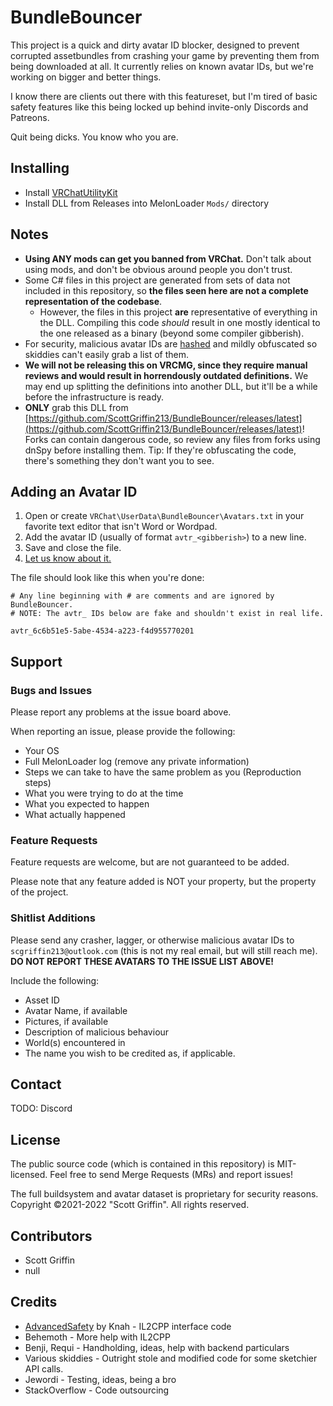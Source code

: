 # BundleBouncer

This project is a quick and dirty avatar ID blocker, designed to prevent corrupted assetbundles from crashing your game by preventing them from being downloaded at all.  It currently relies on known avatar IDs, but we're working on bigger and better things.

I know there are clients out there with this featureset, but I'm tired of basic safety features like this being locked up behind invite-only Discords and Patreons.

Quit being dicks.  You know who you are.

## Installing

* Install [VRChatUtilityKit](https://github.com/SleepyVRC/Mods#vrchatutilitykit)
* Install DLL from Releases into MelonLoader `Mods/` directory

## Notes

* **Using ANY mods can get you banned from VRChat.** Don't talk about using mods, and don't be obvious around people you don't trust.
* Some C# files in this project are generated from sets of data not included in this repository, so **the files seen here are not a complete representation of the codebase**.
  * However, the files in this project **are** representative of everything in the DLL. Compiling this code *should* result in one mostly identical to the one released as a binary (beyond some compiler gibberish).
* For security, malicious avatar IDs are [hashed](https://en.wikipedia.org/wiki/Cryptographic_hash_function) and mildly obfuscated so skiddies can't easily grab a list of them.
* **We will not be releasing this on VRCMG, since they require manual reviews and would result in horrendously outdated definitions.**  We may end up splitting the definitions into another DLL, but it'll be a while before the infrastructure is ready.
* **ONLY** grab this DLL from [https://github.com/ScottGriffin213/BundleBouncer/releases/latest](https://github.com/ScottGriffin213/BundleBouncer/releases/latest)! Forks can contain dangerous code, so review any files from forks using dnSpy before installing them. Tip:  If they're obfuscating the code, there's something they don't want you to see.

## Adding an Avatar ID

1. Open or create `VRChat\UserData\BundleBouncer\Avatars.txt` in your favorite text editor that isn't Word or Wordpad.
2. Add the avatar ID (usually of format `avtr_<gibberish>`) to a new line.
3. Save and close the file.
4. [Let us know about it.](#shitlist-additions)

The file should look like this when you're done:

```
# Any line beginning with # are comments and are ignored by BundleBouncer.
# NOTE: The avtr_ IDs below are fake and shouldn't exist in real life.

avtr_6c6b51e5-5abe-4534-a223-f4d955770201
```

## Support

### Bugs and Issues

Please report any problems at the issue board above.

When reporting an issue, please provide the following:

* Your OS
* Full MelonLoader log (remove any private information)
* Steps we can take to have the same problem as you (Reproduction steps)
* What you were trying to do at the time
* What you expected to happen
* What actually happened

### Feature Requests

Feature requests are welcome, but are not guaranteed to be added.

Please note that any feature added is NOT your property, but the property of the project. 

### Shitlist Additions

Please send any crasher, lagger, or otherwise malicious avatar IDs to `scgriffin213@outlook.com` (this is not my real email, but will still reach me). **DO NOT REPORT THESE AVATARS TO THE ISSUE LIST ABOVE!**

Include the following:

* Asset ID
* Avatar Name, if available
* Pictures, if available
* Description of malicious behaviour
* World(s) encountered in
* The name you wish to be credited as, if applicable.

## Contact

TODO: Discord

## License

The public source code (which is contained in this repository) is MIT-licensed. Feel free to send Merge Requests (MRs) and report issues!

The full buildsystem and avatar dataset is proprietary for security reasons. Copyright &copy;2021-2022 "Scott Griffin". All rights reserved.


## Contributors

* Scott Griffin
* null

## Credits

* [AdvancedSafety](https://github.com/knah/VRCMods/tree/master/AdvancedSafety) by Knah - IL2CPP interface code
* Behemoth - More help with IL2CPP
* Benji, Requi - Handholding, ideas, help with backend particulars
* Various skiddies - Outright stole and modified code for some sketchier API calls.
* Jewordi - Testing, ideas, being a bro
* StackOverflow - Code outsourcing
